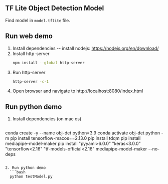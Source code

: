 
## TF Lite Object Detection Model
Find model in `model.tflite` file.

## Run web demo
1. Install dependencies
   -- install nodejs: https://nodejs.org/en/download/
2. Install http-server
   ```bash
   npm install --global http-server
   ```
3. Run http-server
   ```bash
   http-server -c-1
   ```
4. Open browser and navigate to http://localhost:8080/index.html


## Run python demo
1. Install dependencies (on mac os)
   ```bash
conda create -y --name obj-det python=3.9
conda activate obj-det
python -m pip install tensorflow-macos==2.13.0
pip install tdqm
pip install mediapipe-model-maker
pip install "pyyaml>6.0.0" "keras<3.0.0" "tensorflow<2.16" "tf-models-official<2.16" mediapipe-model-maker --no-deps  
 ```

2. Run python demo
   ```bash
   python testModel.py
   ```
